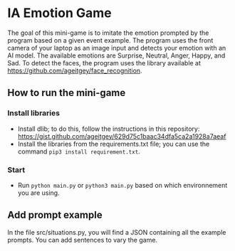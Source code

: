 # IA Emotion Game

The goal of this mini-game is to imitate the emotion prompted by the program based on a given event example. The program uses the front camera of your laptop as an image input and detects your emotion with an AI model. The available emotions are Surprise, Neutral, Anger, Happy, and Sad. To detect the faces, the program uses the library available at https://github.com/ageitgey/face_recognition.

## How to run the mini-game

### Install libraries

- Install dlib; to do this, follow the instructions in this repository: https://gist.github.com/ageitgey/629d75c1baac34dfa5ca2a1928a7aeaf
- Install the libraries from the requirements.txt file; you can use the command `pip3 install requirement.txt`.


### Start

- Run `python main.py` or `python3 main.py` based on which environnement you are using. 

## Add prompt example

In the file src/situations.py, you will find a JSON containing all the example prompts. You can add sentences to vary the game.